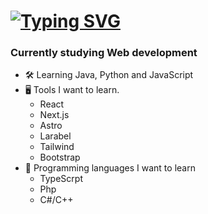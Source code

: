 # [![Typing SVG](https://readme-typing-svg.demolab.com?font=Minecraft&duration=3500&pause=1000&color=FFFFFF&width=435&lines=%C2%A1Welcome!+%F0%9F%91%8B;My+name+is+Diego)](https://git.io/typing-svg)

### Currently studying Web development
- 🛠️ Learning Java, Python and JavaScript
- 🖥️ Tools I want to learn.
  - React 
  - Next.js
  - Astro
  - Larabel
  - Tailwind
  - Bootstrap
- 👾 Programming languages I want to learn
  - TypeScrpt
  - Php
  - C#/C++
